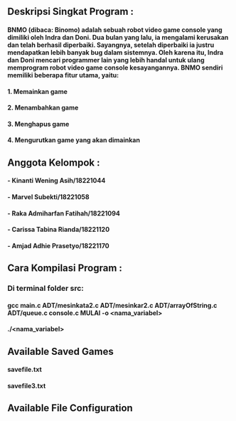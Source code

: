 ## Deskripsi Singkat Program :
#### BNMO (dibaca: Binomo) adalah sebuah robot video game console yang dimiliki oleh Indra dan Doni. Dua bulan yang lalu, ia mengalami kerusakan dan telah berhasil diperbaiki. Sayangnya, setelah diperbaiki ia justru mendapatkan lebih banyak bug dalam sistemnya. Oleh karena itu, Indra dan Doni mencari programmer lain yang lebih handal untuk ulang memprogram robot video game console kesayangannya. BNMO sendiri memiliki beberapa fitur utama, yaitu:

####  1. Memainkan game
####  2. Menambahkan game
####  3. Menghapus game
####  4. Mengurutkan game yang akan dimainkan



## Anggota Kelompok :
#### - Kinanti Wening Asih/18221044	
#### - Marvel Subekti/18221058
#### - Raka Admiharfan Fatihah/18221094
#### - Carissa Tabina Rianda/18221120
#### - Amjad Adhie Prasetyo/18221170



## Cara Kompilasi Program :
### Di terminal folder src:
#### gcc main.c ADT/mesinkata2.c ADT/mesinkar2.c ADT/arrayOfString.c ADT/queue.c console.c MULAI -o <nama_variabel>
#### ./<nama_variabel>



## Available Saved Games
#### savefile.txt
#### savefile3.txt


## Available File Configuration

